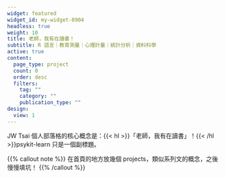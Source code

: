 ```yaml
---
widget: featured
widget_id: my-widget-0904
headless: true
weight: 10
title: 老師，我有在讀書！
subtitle: R 語言｜教育測量｜心理計量｜統計分析｜資料科學
active: true
content:
  page_type: project
  count: 0
  order: desc
  filters:
    tag: ""
    category: ""
    publication_type: ""
design:
  view: 1
---
```

JW Tsai 個人部落格的核心概念是：{{< hl >}}「老師，我有在讀書」！{{< /hl >}}psykit-learn 只是一個副標題。

{{% callout note %}}
在首頁的地方放幾個 projects，類似系列文的概念，之後慢慢填坑！
{{% /callout %}}
